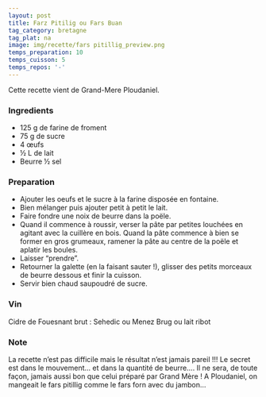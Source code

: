 ```yaml
---
layout: post
title: Farz Pitilig ou Fars Buan
tag_category: bretagne
tag_plat: na
image: img/recette/fars pitillig_preview.png
temps_preparation: 10
temps_cuisson: 5
temps_repos: '-'
---
```

Cette recette vient de Grand-Mere Ploudaniel.

### Ingredients
* 125 g de farine de froment
* 75 g de sucre
* 4 œufs
* ½ L de lait
* Beurre ½ sel

### Preparation
* Ajouter les oeufs et le sucre à la farine disposée en fontaine.
* Bien mélanger puis ajouter petit à petit le lait.
* Faire fondre une noix de beurre dans la poële.
* Quand il commence à roussir, verser la pâte par petites louchées en agitant avec la cuillère en bois. Quand la pâte commence à bien se former en gros grumeaux, ramener la pâte au centre de la poële et aplatir les boules.
* Laisser “prendre”.
* Retourner la galette (en la faisant sauter !), glisser des petits morceaux de beurre dessous et finir la cuisson.
* Servir bien chaud saupoudré de sucre.

### Vin
Cidre de Fouesnant brut : Sehedic ou Menez Brug
ou lait ribot

### Note
La recette n’est pas difficile mais le résultat n’est jamais pareil !!!
Le secret est dans le mouvement… et dans la quantité de beurre….
Il ne sera, de toute façon, jamais aussi bon que celui préparé par Grand Mère !
A Ploudaniel, on mangeait le fars pitillig comme le fars forn avec du jambon…
